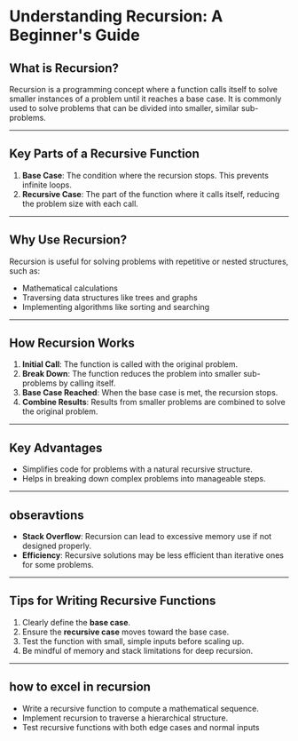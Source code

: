 # Understanding Recursion: A Beginner's Guide

## What is Recursion?

Recursion is a programming concept where a function calls itself to solve smaller instances of a problem until it reaches a base case. It is commonly used to solve problems that can be divided into smaller, similar sub-problems.

---

## Key Parts of a Recursive Function

1. **Base Case**: The condition where the recursion stops. This prevents infinite loops.
2. **Recursive Case**: The part of the function where it calls itself, reducing the problem size with each call.

---

## Why Use Recursion?

Recursion is useful for solving problems with repetitive or nested structures, such as:
- Mathematical calculations
- Traversing data structures like trees and graphs
- Implementing algorithms like sorting and searching

---

## How Recursion Works

1. **Initial Call**: The function is called with the original problem.
2. **Break Down**: The function reduces the problem into smaller sub-problems by calling itself.
3. **Base Case Reached**: When the base case is met, the recursion stops.
4. **Combine Results**: Results from smaller problems are combined to solve the original problem.

---

## Key Advantages

- Simplifies code for problems with a natural recursive structure.
- Helps in breaking down complex problems into manageable steps.

---

## obseravtions

- **Stack Overflow**: Recursion can lead to excessive memory use if not designed properly.
- **Efficiency**: Recursive solutions may be less efficient than iterative ones for some problems.

---

## Tips for Writing Recursive Functions

1. Clearly define the **base case**.
2. Ensure the **recursive case** moves toward the base case.
3. Test the function with small, simple inputs before scaling up.
4. Be mindful of memory and stack limitations for deep recursion.

---

## how to excel in recursion 

- Write a recursive function to compute a mathematical sequence.
- Implement recursion to traverse a hierarchical structure.
- Test recursive functions with both edge cases and normal inputs